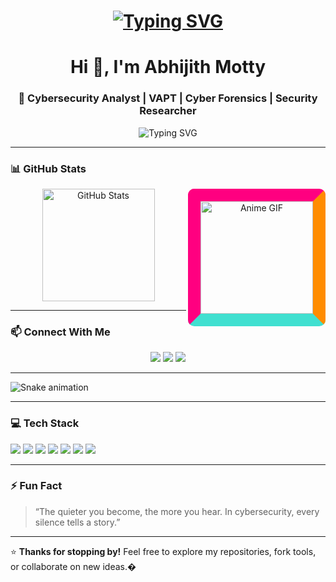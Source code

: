 <h1>
    <p align="center">
      <a href="https://git.io/typing-svg"><img src="https://readme-typing-svg.demolab.com?font=Exo&weight=700&size=35&duration=2500&pause=1000&color=F7F7F7&center=true&vCenter=true&random=false&width=500&height=60&lines=Hi+there+%F0%9F%91%8B%F0%9F%8F%BB;Welcome+to+my+Github+Page" alt="Typing SVG" />
      </a>
    </p>
</h1>


<h1 align="center">Hi 👋, I'm Abhijith Motty</h1>
<h3 align="center">🔐 Cybersecurity Analyst | VAPT | Cyber Forensics | Security Researcher</h3>

<p align="center">
  <img src="https://readme-typing-svg.herokuapp.com?font=Fira%20Code&size=22&pause=1000&center=true&width=500&lines=%20Cybersecurity%20Analyst;%20%20Bug%20Bounty%20Hunter" alt="Typing SVG" />

</p>


---


<h3>📊 GitHub Stats</h3>
<div align="center">
  <img 
    src="https://github-readme-stats.vercel.app/api?username=abhijithmotty&show_icons=true&theme=radical" 
    alt="GitHub Stats"
    height="180px"
  />
<img align="right"
    src="https://media1.giphy.com/media/v1.Y2lkPTc5MGI3NjExcjY4Z2x4eG0zMnQ1aHI0ams2MmVudm90cXlvdHQ5ZXdxczRsaTZ1ZSZlcD12MV9pbnRlcm5hbF9naWZfYnlfaWQmY3Q9Zw/lHTTeBRVbwqGs/giphy.gif" 
    alt="Anime GIF"
    height="180px"
    style="border: 20px solid; border-color: #ff0080 #ff8c00 #40e0d0 #ff0080; border-radius: 10px;"
  />
</div>

---


### 📫 Connect With Me
<p align="center">
  <a href="mailto:abhijithmotty@gmail.com"><img src="https://img.shields.io/badge/Gmail-D14836?style=flat-square&logo=gmail&logoColor=white"></a>
  <a href="https://linkedin.com/in/abhijithmotty" target="_blank"><img src="https://img.shields.io/badge/-LinkedIn-blue?style=flat-square&logo=linkedin"></a>
  <a href="https://discordapp.com/users/aethero_n"><img src="https://img.shields.io/badge/Discord-%237289DA.svg?style=flat-square&logo=discord&logoColor=white"></a>
</p>


---


![Snake animation](https://github.com/abhijithmotty/snk/raw/output/github-contribution-grid-snake.svg)


---

### 💻 Tech Stack

<p align="left">
  <img src="https://img.shields.io/badge/Linux-100000?style=flat-square&logo=linux&logoColor=white"/>
  <img src="https://img.shields.io/badge/Burpsuite-FA6423?style=flat-square&logo=burpsuite&logoColor=white"/>
  <img src="https://img.shields.io/badge/Metasploit-000000?style=flat-square&logo=metasploit&logoColor=white"/>
  <img src="https://img.shields.io/badge/Wireshark-1679A7?style=flat-square&logo=wireshark&logoColor=white"/>
  <img src="https://img.shields.io/badge/Nmap-2C3539?style=flat-square&logo=nmap&logoColor=white"/>
  <img src="https://img.shields.io/badge/Splunk-000000?style=flat-square&logo=splunk&logoColor=white"/>
  <img src="https://img.shields.io/badge/ElasticSearch-005571?style=flat-square&logo=elasticsearch&logoColor=white"/>
</p>

---

### ⚡ Fun Fact  
> “The quieter you become, the more you hear. In cybersecurity, every silence tells a story.”

---
⭐ **Thanks for stopping by!** Feel free to explore my repositories, fork tools, or collaborate on new ideas.�

